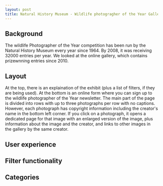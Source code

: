 ```yaml
---
layout: post
title: Natural History Museum - Wildlife photogragher of the Year Gallery
---
```


## Background
The wildlife Photographer of the Year competition has been run by the Natural History Museum every year since 1964. By 2008, it was receiving 32000 entries per year.
We looked at the online gallery, which contains prizewnning entries since 2010.

## Layout
At the top, there is an explaination of the exhibit (plus a list of filters, if they are being used). At the bottom is an online form where you can sign up to the 
wildlife photographer of the Year newsletter. The main part of the page is divided into rows with up to three photographs per row with no captions. However, each 
photograph has copyright information including the creator's name in the bottom left corner. If you click on a photograph, it opens a dedicated page for that image 
with an enlarged version of the image, plus information about the image and the creator, and links to other images in the gallery by the same creator.

## User experience


## Filter functionality

## Categories
